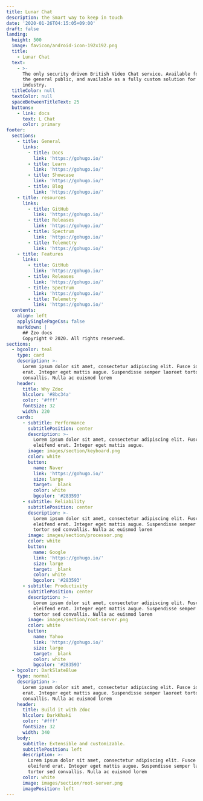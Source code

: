 ```yaml
---
title: Lunar Chat
description: the Smart way to keep in touch
date: '2020-01-26T04:15:05+09:00'
draft: false
landing:
  height: 500
  image: favicon/android-icon-192x192.png
  title:
    - Lunar Chat
  text:
    - >-
      The only security driven British Video Chat service. Available for free to
      the general public, and available as a fully custom solution for
      industry. 
  titleColor: null
  textColor: null
  spaceBetweenTitleText: 25
  buttons:
    - link: docs
      text: L Chat
      color: primary
footer:
  sections:
    - title: General
      links:
        - title: Docs
          link: 'https://gohugo.io/'
        - title: Learn
          link: 'https://gohugo.io/'
        - title: Showcase
          link: 'https://gohugo.io/'
        - title: Blog
          link: 'https://gohugo.io/'
    - title: resources
      links:
        - title: GitHub
          link: 'https://gohugo.io/'
        - title: Releases
          link: 'https://gohugo.io/'
        - title: Spectrum
          link: 'https://gohugo.io/'
        - title: Telemetry
          link: 'https://gohugo.io/'
    - title: Features
      links:
        - title: GitHub
          link: 'https://gohugo.io/'
        - title: Releases
          link: 'https://gohugo.io/'
        - title: Spectrum
          link: 'https://gohugo.io/'
        - title: Telemetry
          link: 'https://gohugo.io/'
  contents:
    align: left
    applySinglePageCss: false
    markdown: |
      ## Zzo docs
      Copyright © 2020. All rights reserved.
sections:
  - bgcolor: teal
    type: card
    description: >-
      Lorem ipsum dolor sit amet, consectetur adipiscing elit. Fusce id eleifend
      erat. Integer eget mattis augue. Suspendisse semper laoreet tortor sed
      convallis. Nulla ac euismod lorem
    header:
      title: Why Zdoc
      hlcolor: '#8bc34a'
      color: '#fff'
      fontSize: 32
      width: 220
    cards:
      - subtitle: Performance
        subtitlePosition: center
        description: >-
          Lorem ipsum dolor sit amet, consectetur adipiscing elit. Fusce id
          eleifend erat. Integer eget mattis augue.
        image: images/section/keyboard.png
        color: white
        button:
          name: Naver
          link: 'https://gohugo.io/'
          size: large
          target: _blank
          color: white
          bgcolor: '#283593'
      - subtitle: Reliability
        subtitlePosition: center
        description: >-
          Lorem ipsum dolor sit amet, consectetur adipiscing elit. Fusce id
          eleifend erat. Integer eget mattis augue. Suspendisse semper laoreet
          tortor sed convallis. Nulla ac euismod lorem
        image: images/section/processor.png
        color: white
        button:
          name: Google
          link: 'https://gohugo.io/'
          size: large
          target: _blank
          color: white
          bgcolor: '#283593'
      - subtitle: Productivity
        subtitlePosition: center
        description: >-
          Lorem ipsum dolor sit amet, consectetur adipiscing elit. Fusce id
          eleifend erat. Integer eget mattis augue. Suspendisse semper laoreet
          tortor sed convallis. Nulla ac euismod lorem
        image: images/section/root-server.png
        color: white
        button:
          name: Yahoo
          link: 'https://gohugo.io/'
          size: large
          target: _blank
          color: white
          bgcolor: '#283593'
  - bgcolor: DarkSlateBlue
    type: normal
    description: >-
      Lorem ipsum dolor sit amet, consectetur adipiscing elit. Fusce id eleifend
      erat. Integer eget mattis augue. Suspendisse semper laoreet tortor sed
      convallis. Nulla ac euismod lorem
    header:
      title: Build it with Zdoc
      hlcolor: DarkKhaki
      color: '#fff'
      fontSize: 32
      width: 340
    body:
      subtitle: Extensible and customizable.
      subtitlePosition: left
      description: >-
        Lorem ipsum dolor sit amet, consectetur adipiscing elit. Fusce id
        eleifend erat. Integer eget mattis augue. Suspendisse semper laoreet
        tortor sed convallis. Nulla ac euismod lorem
      color: white
      image: images/section/root-server.png
      imagePosition: left
---
```

